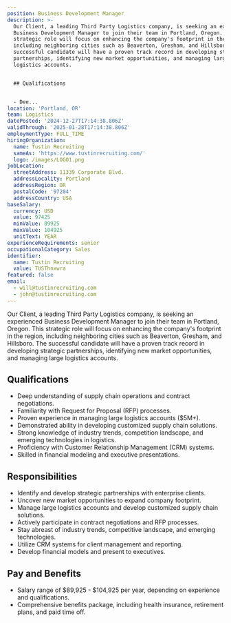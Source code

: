 ```yaml
---
position: Business Development Manager
description: >-
  Our Client, a leading Third Party Logistics company, is seeking an experienced
  Business Development Manager to join their team in Portland, Oregon. This
  strategic role will focus on enhancing the company's footprint in the region,
  including neighboring cities such as Beaverton, Gresham, and Hillsboro. The
  successful candidate will have a proven track record in developing strategic
  partnerships, identifying new market opportunities, and managing large
  logistics accounts.


  ## Qualifications


  - Dee...
location: 'Portland, OR'
team: Logistics
datePosted: '2024-12-27T17:14:38.806Z'
validThrough: '2025-01-28T17:14:38.806Z'
employmentType: FULL_TIME
hiringOrganization:
  name: Tustin Recruiting
  sameAs: 'https://www.tustinrecruiting.com/'
  logo: /images/LOGO1.png
jobLocation:
  streetAddress: 11339 Corporate Blvd.
  addressLocality: Portland
  addressRegion: OR
  postalCode: '97204'
  addressCountry: USA
baseSalary:
  currency: USD
  value: 97425
  minValue: 89925
  maxValue: 104925
  unitText: YEAR
experienceRequirements: senior
occupationalCategory: Sales
identifier:
  name: Tustin Recruiting
  value: TUSThnxwra
featured: false
email:
  - will@tustinrecruiting.com
  - john@tustinrecruiting.com
---
```




Our Client, a leading Third Party Logistics company, is seeking an experienced Business Development Manager to join their team in Portland, Oregon. This strategic role will focus on enhancing the company's footprint in the region, including neighboring cities such as Beaverton, Gresham, and Hillsboro. The successful candidate will have a proven track record in developing strategic partnerships, identifying new market opportunities, and managing large logistics accounts.

## Qualifications

- Deep understanding of supply chain operations and contract negotiations.
- Familiarity with Request for Proposal (RFP) processes.
- Proven experience in managing large logistics accounts ($5M+).
- Demonstrated ability in developing customized supply chain solutions.
- Strong knowledge of industry trends, competition landscape, and emerging technologies in logistics.
- Proficiency with Customer Relationship Management (CRM) systems.
- Skilled in financial modeling and executive presentations.

## Responsibilities

- Identify and develop strategic partnerships with enterprise clients.
- Uncover new market opportunities to expand company footprint.
- Manage large logistics accounts and develop customized supply chain solutions.
- Actively participate in contract negotiations and RFP processes.
- Stay abreast of industry trends, competitive landscape, and emerging technologies.
- Utilize CRM systems for client management and reporting.
- Develop financial models and present to executives.

## Pay and Benefits

- Salary range of $89,925 - $104,925 per year, depending on experience and qualifications.
- Comprehensive benefits package, including health insurance, retirement plans, and paid time off.
